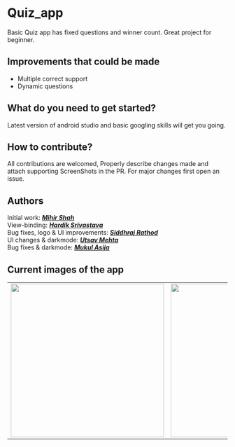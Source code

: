 # Quiz_app
Basic Quiz app has fixed questions and winner count. Great project for beginner.

## Improvements that could be made
* Multiple correct support
* Dynamic questions

## What do you need to get started?
Latest version of android studio and basic googling skills will get you going.

## How to contribute?
All contributions are welcomed, Properly describe changes made and attach supporting ScreenShots in the PR. For major changes first open an issue.

## Authors
Initial work: <a href="https://github.com/Miihir79">***Mihir Shah***</a> <br>
View-binding: <a href="https://github.com/oddlyspaced">***Hardik Srivastava***</a> <br>
Bug fixes, logo & UI improvements: <a href="https://github.com/siddhraj-sinh">***Siddhraj Rathod***</a> <br>
UI changes & darkmode: <a href="https://github.com/Utsav-Mehta">***Utsav Mehta***</a> <br>
Bug fixes & darkmode: <a href="https://github.com/mukulasija">***Mukul Asija***</a>


## Current images of the app

<table>
  <tr>
    <td><img src="" width="350">
    <td><img src="" width="350">
    <td><img src="" width="350">
</table>
